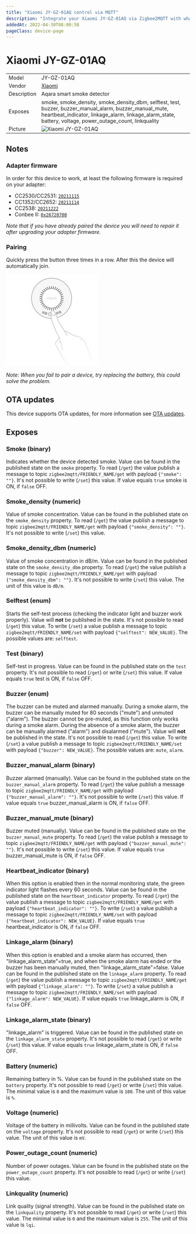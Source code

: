 ```yaml
---
title: "Xiaomi JY-GZ-01AQ control via MQTT"
description: "Integrate your Xiaomi JY-GZ-01AQ via Zigbee2MQTT with whatever smart home infrastructure you are using without the vendor's bridge or gateway."
addedAt: 2022-04-30T08:00:58
pageClass: device-page
---
```


<!-- !!!! -->
<!-- ATTENTION: This file is auto-generated through docgen! -->
<!-- You can only edit the "Notes"-Section between the two comment lines "Notes BEGIN" and "Notes END". -->
<!-- Do not use h1 or h2 heading within "## Notes"-Section. -->
<!-- !!!! -->

# Xiaomi JY-GZ-01AQ

|     |     |
|-----|-----|
| Model | JY-GZ-01AQ  |
| Vendor  | [Xiaomi](/supported-devices/#v=Xiaomi)  |
| Description | Aqara smart smoke detector |
| Exposes | smoke, smoke_density, smoke_density_dbm, selftest, test, buzzer, buzzer_manual_alarm, buzzer_manual_mute, heartbeat_indicator, linkage_alarm, linkage_alarm_state, battery, voltage, power_outage_count, linkquality |
| Picture | ![Xiaomi JY-GZ-01AQ](https://www.zigbee2mqtt.io/images/devices/JY-GZ-01AQ.jpg) |


<!-- Notes BEGIN: You can edit here. Add "## Notes" headline if not already present. -->
## Notes

### Adapter firmware
In order for this device to work, at least the following firmware is required on your adapter:
- CC2530/CC2531: [`20211115`](https://github.com/Koenkk/Z-Stack-firmware/tree/Z-Stack_Home_1.2_20211115/20211116/coordinator/Z-Stack_Home_1.2/bin)
- CC1352/CC2652: [`20211114`](https://github.com/Koenkk/Z-Stack-firmware/tree/7c5a6da0c41855d42b5e6506e5e3b496be097ba3/coordinator/Z-Stack_3.x.0/bin)
- CC2538: [`20211222`](https://github.com/jethome-ru/zigbee-firmware/tree/master/ti/coordinator/cc2538_cc2592)
- Conbee II: [`0x26720700`]( http://deconz.dresden-elektronik.de/deconz-firmware/deCONZ_ConBeeII_0x26720700.bin.GCF)

*Note that if you have already paired the device you will need to repair it after upgrading your adapter firmware.*

### Pairing
Quickly press the button three times in a row.
After this the device will automatically join.

![JY-GZ-01AQ pairing](../images/pairing/JY-GZ-01AQ_pairing.jpg)

*Note: When you fail to pair a device, try replacing the battery, this could solve the problem.*
<!-- Notes END: Do not edit below this line -->

## OTA updates
This device supports OTA updates, for more information see [OTA updates](../guide/usage/ota_updates.md).



## Exposes

### Smoke (binary)
Indicates whether the device detected smoke.
Value can be found in the published state on the `smoke` property.
To read (`/get`) the value publish a message to topic `zigbee2mqtt/FRIENDLY_NAME/get` with payload `{"smoke": ""}`.
It's not possible to write (`/set`) this value.
If value equals `true` smoke is ON, if `false` OFF.

### Smoke_density (numeric)
Value of smoke concentration.
Value can be found in the published state on the `smoke_density` property.
To read (`/get`) the value publish a message to topic `zigbee2mqtt/FRIENDLY_NAME/get` with payload `{"smoke_density": ""}`.
It's not possible to write (`/set`) this value.

### Smoke_density_dbm (numeric)
Value of smoke concentration in dB/m.
Value can be found in the published state on the `smoke_density_dbm` property.
To read (`/get`) the value publish a message to topic `zigbee2mqtt/FRIENDLY_NAME/get` with payload `{"smoke_density_dbm": ""}`.
It's not possible to write (`/set`) this value.
The unit of this value is `dB/m`.

### Selftest (enum)
Starts the self-test process (checking the indicator light and buzzer work properly).
Value will **not** be published in the state.
It's not possible to read (`/get`) this value.
To write (`/set`) a value publish a message to topic `zigbee2mqtt/FRIENDLY_NAME/set` with payload `{"selftest": NEW_VALUE}`.
The possible values are: `selftest`.

### Test (binary)
Self-test in progress.
Value can be found in the published state on the `test` property.
It's not possible to read (`/get`) or write (`/set`) this value.
If value equals `true` test is ON, if `false` OFF.

### Buzzer (enum)
The buzzer can be muted and alarmed manually. During a smoke alarm, the buzzer can be manually muted for 80 seconds ("mute") and unmuted ("alarm"). The buzzer cannot be pre-muted, as this function only works during a smoke alarm. During the absence of a smoke alarm, the buzzer can be manually alarmed ("alarm") and disalarmed ("mute").
Value will **not** be published in the state.
It's not possible to read (`/get`) this value.
To write (`/set`) a value publish a message to topic `zigbee2mqtt/FRIENDLY_NAME/set` with payload `{"buzzer": NEW_VALUE}`.
The possible values are: `mute`, `alarm`.

### Buzzer_manual_alarm (binary)
Buzzer alarmed (manually).
Value can be found in the published state on the `buzzer_manual_alarm` property.
To read (`/get`) the value publish a message to topic `zigbee2mqtt/FRIENDLY_NAME/get` with payload `{"buzzer_manual_alarm": ""}`.
It's not possible to write (`/set`) this value.
If value equals `true` buzzer_manual_alarm is ON, if `false` OFF.

### Buzzer_manual_mute (binary)
Buzzer muted (manually).
Value can be found in the published state on the `buzzer_manual_mute` property.
To read (`/get`) the value publish a message to topic `zigbee2mqtt/FRIENDLY_NAME/get` with payload `{"buzzer_manual_mute": ""}`.
It's not possible to write (`/set`) this value.
If value equals `true` buzzer_manual_mute is ON, if `false` OFF.

### Heartbeat_indicator (binary)
When this option is enabled then in the normal monitoring state, the green indicator light flashes every 60 seconds.
Value can be found in the published state on the `heartbeat_indicator` property.
To read (`/get`) the value publish a message to topic `zigbee2mqtt/FRIENDLY_NAME/get` with payload `{"heartbeat_indicator": ""}`.
To write (`/set`) a value publish a message to topic `zigbee2mqtt/FRIENDLY_NAME/set` with payload `{"heartbeat_indicator": NEW_VALUE}`.
If value equals `true` heartbeat_indicator is ON, if `false` OFF.

### Linkage_alarm (binary)
When this option is enabled and a smoke alarm has occurred, then "linkage_alarm_state"=true, and when the smoke alarm has ended or the buzzer has been manually muted, then "linkage_alarm_state"=false.
Value can be found in the published state on the `linkage_alarm` property.
To read (`/get`) the value publish a message to topic `zigbee2mqtt/FRIENDLY_NAME/get` with payload `{"linkage_alarm": ""}`.
To write (`/set`) a value publish a message to topic `zigbee2mqtt/FRIENDLY_NAME/set` with payload `{"linkage_alarm": NEW_VALUE}`.
If value equals `true` linkage_alarm is ON, if `false` OFF.

### Linkage_alarm_state (binary)
"linkage_alarm" is triggered.
Value can be found in the published state on the `linkage_alarm_state` property.
It's not possible to read (`/get`) or write (`/set`) this value.
If value equals `true` linkage_alarm_state is ON, if `false` OFF.

### Battery (numeric)
Remaining battery in %.
Value can be found in the published state on the `battery` property.
It's not possible to read (`/get`) or write (`/set`) this value.
The minimal value is `0` and the maximum value is `100`.
The unit of this value is `%`.

### Voltage (numeric)
Voltage of the battery in millivolts.
Value can be found in the published state on the `voltage` property.
It's not possible to read (`/get`) or write (`/set`) this value.
The unit of this value is `mV`.

### Power_outage_count (numeric)
Number of power outages.
Value can be found in the published state on the `power_outage_count` property.
It's not possible to read (`/get`) or write (`/set`) this value.

### Linkquality (numeric)
Link quality (signal strength).
Value can be found in the published state on the `linkquality` property.
It's not possible to read (`/get`) or write (`/set`) this value.
The minimal value is `0` and the maximum value is `255`.
The unit of this value is `lqi`.

